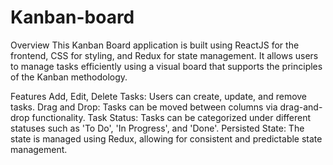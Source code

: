 # Kanban-board
Overview
This Kanban Board application is built using ReactJS for the frontend, CSS for styling, and Redux for state management. It allows users to manage tasks efficiently using a visual board that supports the principles of the Kanban methodology.

Features
Add, Edit, Delete Tasks: Users can create, update, and remove tasks.
Drag and Drop: Tasks can be moved between columns via drag-and-drop functionality.
Task Status: Tasks can be categorized under different statuses such as 'To Do', 'In Progress', and 'Done'.
Persisted State: The state is managed using Redux, allowing for consistent and predictable state management.
